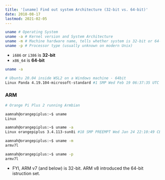 ```yaml
---
title: '[uname] Find out system Architecture (32-bit vs. 64-bit)'
date: 2018-08-17
lastmod: 2021-02-05
---
```



```bash
uname # Operating System
uname -a # Kernel version and System Architecture
uname -m # Machine hardware name, tells whether system is 32-bit or 64-bit
uname -p # Processor type (usually unknown on modern Unix)
```

- `i686` or `i386` is **32-bit** 
- `x86_64` is **64-bit**

```bash
uname -a
```

```bash
# Ubuntu 20.04 inside WSL2 on a Windows machine - 64bit
Linux Panda 4.19.104-microsoft-standard #1 SMP Wed Feb 19 06:37:35 UTC 2020 x86_64 x86_64 x86_64 GNU/Linux
```

### ARM

```bash
# Orange Pi Plus 2 running Armbian

aamnah@orangepiplus:~$ uname
Linux

aamnah@orangepiplus:~$ uname -a
Linux orangepiplus 3.4.113-sun8i #18 SMP PREEMPT Wed Jan 24 22:10:49 CET 2018 armv7l armv7l armv7l GNU/Linux

aamnah@orangepiplus:~$ uname -m
armv7l

aamnah@orangepiplus:~$ uname -p
armv7l
```

- FYI, ARM v7 (and below) is 32-bit. ARM v8 introduced the 64-bit istruction set.
